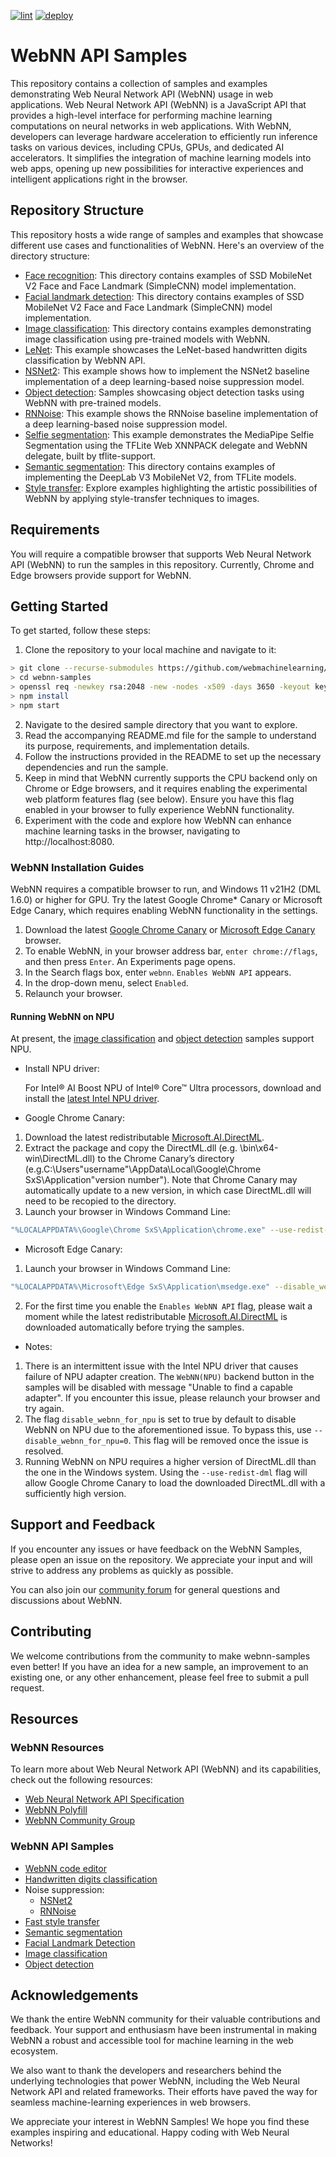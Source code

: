 [![lint](https://github.com/webmachinelearning/webnn-samples/workflows/lint/badge.svg)](https://github.com/webmachinelearning/webnn-samples/actions)
[![deploy](https://github.com/webmachinelearning/webnn-samples/workflows/deploy/badge.svg)](https://github.com/webmachinelearning/webnn-samples/actions)

# WebNN API Samples
This repository contains a collection of samples and examples demonstrating Web Neural Network API (WebNN) usage in web applications. Web Neural Network API (WebNN) is a JavaScript API that provides a high-level interface for performing machine learning computations on neural networks in web applications. With WebNN, developers can leverage hardware acceleration to efficiently run inference tasks on various devices, including CPUs, GPUs, and dedicated AI accelerators. It simplifies the integration of machine learning models into web apps, opening up new possibilities for interactive experiences and intelligent applications right in the browser.

## Repository Structure
This repository hosts a wide range of samples and examples that showcase different use cases and functionalities of WebNN. Here's an overview of the directory structure:    

* [Face recognition](/face_recognition): This directory contains examples of SSD MobileNet V2 Face and Face Landmark (SimpleCNN) model implementation.
* [Facial landmark detection](/facial_landmark_detection): This directory contains examples of SSD MobileNet V2 Face and Face Landmark (SimpleCNN) model implementation.
* [Image classification](/image_classification): This directory contains examples demonstrating image classification using pre-trained models with WebNN.
* [LeNet](/lenet): This example showcases the LeNet-based handwritten digits classification by WebNN API.
* [NSNet2](/nsnet2): This example shows how to implement the NSNet2 baseline implementation of a deep learning-based noise suppression model.
* [Object detection](/object_detection): Samples showcasing object detection tasks using WebNN with pre-trained models.
* [RNNoise](/rnnoise): This example shows the RNNoise baseline implementation of a deep learning-based noise suppression model.
* [Selfie segmentation](/selfie_segmentation): This example demonstrates the MediaPipe Selfie Segmentation using the TFLite Web XNNPACK delegate and WebNN delegate, built by tflite-support.
* [Semantic segmentation](/semantic_segmentation): This directory contains examples of implementing the DeepLab V3 MobileNet V2, from TFLite models.
* [Style transfer](/style_transfer): Explore examples highlighting the artistic possibilities of WebNN by applying style-transfer techniques to images.

## Requirements
You will require a compatible browser that supports Web Neural Network API (WebNN) to run the samples in this repository. Currently, Chrome and Edge browsers provide support for WebNN.

## Getting Started
To get started, follow these steps:    
1. Clone the repository to your local machine and navigate to it:
 ```bash
> git clone --recurse-submodules https://github.com/webmachinelearning/webnn-samples
> cd webnn-samples
> openssl req -newkey rsa:2048 -new -nodes -x509 -days 3650 -keyout key.pem -out cert.pem
> npm install
> npm start
```
2. Navigate to the desired sample directory that you want to explore.
3. Read the accompanying README.md file for the sample to understand its purpose, requirements, and implementation details.
4. Follow the instructions provided in the README to set up the necessary dependencies and run the sample.
5. Keep in mind that WebNN currently supports the CPU backend only on Chrome or Edge browsers, and it requires enabling the experimental web platform features flag (see below). Ensure you have this flag enabled in your browser to fully experience WebNN functionality.
6. Experiment with the code and explore how WebNN can enhance machine learning tasks in the browser, navigating to http://localhost:8080.

### WebNN Installation Guides

WebNN requires a compatible browser to run, and Windows 11 v21H2 (DML 1.6.0) or higher for GPU. Try the latest Google Chrome* Canary or Microsoft Edge Canary, which requires enabling WebNN functionality in the settings.

1. Download the latest [Google Chrome Canary](https://www.google.com/chrome/canary/) or [Microsoft Edge Canary](https://www.microsoft.com/en-us/edge/download/insider) browser. 
2. To enable WebNN, in your browser address bar, `enter chrome://flags`, and then press `Enter`. An Experiments page opens. 
3. In the Search flags box, enter `webnn`. `Enables WebNN API` appears. 
4. In the drop-down menu, select `Enabled`. 
5. Relaunch your browser.

#### Running WebNN on NPU
At present, the [image classification](https://webmachinelearning.github.io/webnn-samples/image_classification/) and [object detection](https://webmachinelearning.github.io/webnn-samples/object_detection/) samples support NPU.

* Install NPU driver:

  For Intel® AI Boost NPU of Intel® Core™ Ultra processors, download and install the [latest Intel NPU driver](https://www.intel.com/content/www/us/en/download/794734/intel-npu-driver-windows.html).

* Google Chrome Canary:
1. Download the latest redistributable [Microsoft.AI.DirectML](https://www.nuget.org/packages/Microsoft.AI.DirectML/).
2. Extract the package and copy the DirectML.dll (e.g. \bin\x64-win\DirectML.dll) to the Chrome Canary’s directory (e.g.C:\Users\"username"\AppData\Local\Google\Chrome SxS\Application\"version number"). Note that Chrome Canary may automatically update to a new version, in which case DirectML.dll will need to be recopied to the directory.
3. Launch your browser in Windows Command Line:
```bash
"%LOCALAPPDATA%\Google\Chrome SxS\Application\chrome.exe" --use-redist-dml --disable_webnn_for_npu=0
```

* Microsoft Edge Canary:
1. Launch your browser in Windows Command Line:
```bash
"%LOCALAPPDATA%\Microsoft\Edge SxS\Application\msedge.exe" --disable_webnn_for_npu=0
```
2. For the first time you enable the `Enables WebNN API` flag, please wait a moment while the latest redistributable [Microsoft.AI.DirectML](https://www.nuget.org/packages/Microsoft.AI.DirectML/) is downloaded automatically before trying the samples.

* Notes:
1. There is an intermittent issue with the Intel NPU driver that causes failure of NPU adapter creation. The `WebNN(NPU)` backend button in the samples will be disabled with message "Unable to find a capable adapter". If you encounter this issue, please relaunch your browser and try again.
2. The flag `disable_webnn_for_npu` is set to true by default to disable WebNN on NPU due to the aforementioned issue. To bypass this, use `--disable_webnn_for_npu=0`. This flag will be removed once the issue is resolved.
3. Running WebNN on NPU requires a higher version of DirectML.dll than the one in the Windows system. Using the `--use-redist-dml` flag will allow Google Chrome Canary to load the downloaded DirectML.dll with a sufficiently high version.

## Support and Feedback
If you encounter any issues or have feedback on the WebNN Samples, please open an issue on the repository. We appreciate your input and will strive to address any problems as quickly as possible.

You can also join our [community forum](https://webmachinelearning.github.io/) for general questions and discussions about WebNN.

## Contributing
We welcome contributions from the community to make webnn-samples even better! If you have an idea for a new sample, an improvement to an existing one, or any other enhancement, please feel free to submit a pull request.

## Resources
### WebNN Resources
To learn more about Web Neural Network API (WebNN) and its capabilities, check out the following resources:
* [Web Neural Network API Specification](https://webmachinelearning.github.io/webnn/)
* [WebNN Polyfill](https://github.com/webmachinelearning/webnn-polyfill)
* [WebNN Community Group](https://webmachinelearning.github.io/)

### WebNN API Samples
* [WebNN code editor](https://webmachinelearning.github.io/webnn-samples/code/)
* [Handwritten digits classification](https://webmachinelearning.github.io/webnn-samples/lenet/)
* Noise suppression:
  * [NSNet2](https://webmachinelearning.github.io/webnn-samples/nsnet2/)
  * [RNNoise](https://webmachinelearning.github.io/webnn-samples/rnnoise/)
* [Fast style transfer](https://webmachinelearning.github.io/webnn-samples/style_transfer/)
* [Semantic segmentation](https://webmachinelearning.github.io/webnn-samples/semantic_segmentation/)
* [Facial Landmark Detection](https://webmachinelearning.github.io/webnn-samples/facial_landmark_detection/)
* [Image classification](https://webmachinelearning.github.io/webnn-samples/image_classification/)
* [Object detection](https://webmachinelearning.github.io/webnn-samples/object_detection/)

## Acknowledgements
We thank the entire WebNN community for their valuable contributions and feedback. Your support and enthusiasm have been instrumental in making WebNN a robust and accessible tool for machine learning in the web ecosystem.

We also want to thank the developers and researchers behind the underlying technologies that power WebNN, including the Web Neural Network API and related frameworks. Their efforts have paved the way for seamless machine-learning experiences in web browsers.

We appreciate your interest in WebNN Samples! We hope you find these examples inspiring and educational. Happy coding with Web Neural Networks!

